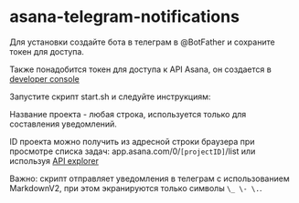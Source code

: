 # asana-telegram-notifications

Для установки создайте бота в телеграм в @BotFather и сохраните токен для доступа.

Также понадобится токен для доступа к API Asana, он создается в [developer console](https://app.asana.com/0/developer-console)



Запустите скрипт start.sh и следуйте инструкциям:

Название проекта - любая строка, используется только для составления уведомлений. 

ID проекта можно получить из адресной строки браузера при просмотре списка задач:
app.asana.com/0/`[projectID]`/list или используя [API explorer](https://developers.asana.com/explorer)


Важно: скрипт отправляет уведомления в телеграм с использованием MarkdownV2, при этом экранируются только символы `\_ \- \.`\. 
